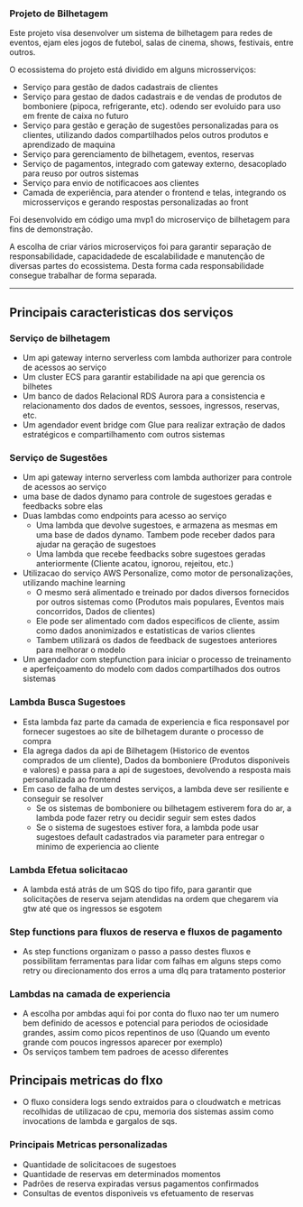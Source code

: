 ### Projeto de Bilhetagem
Este projeto visa desenvolver um sistema de bilhetagem para redes de eventos, ejam eles jogos de futebol, salas de cinema, shows, festivais, entre outros.

O ecossistema do projeto está dividido em alguns microsserviços:
- Serviço para gestão de dados cadastrais de clientes
- Serviço para gestao de dados cadastrais e de vendas de produtos de bomboniere (pipoca, refrigerante, etc). odendo ser evoluido para uso em frente de caixa no futuro
- Serviço para gestão e geração de sugestões personalizadas para os clientes, utilizando dados compartilhados pelos outros produtos e aprendizado de maquina
- Serviço para gerenciamento de bilhetagem, eventos, reservas
- Serviço de pagamentos, integrado com gateway externo, desacoplado para reuso por outros sistemas
- Serviço para envio de notificacoes aos clientes
- Camada de experiência, para atender o frontend e telas, integrando os microsserviços e gerando respostas personalizadas ao front

Foi desenvolvido em código uma mvp1 do microserviço de bilhetagem para fins de demonstração.

A escolha de criar vários microserviços foi para garantir separação de responsabilidade, capacidadede de escalabilidade e manutenção de diversas partes do ecossistema.
Desta forma cada responsabilidade consegue trabalhar de forma separada.

---
## Principais caracteristicas dos serviços

### Serviço de bilhetagem
- Um api gateway interno serverless com lambda authorizer para controle de acessos ao serviço
- Um cluster ECS para garantir estabilidade na api que gerencia os bilhetes
- Um banco de dados Relacional RDS Aurora para a consistencia e relacionamento dos dados de eventos, sessoes, ingressos, reservas, etc.
- Um agendador event bridge com Glue para realizar extração  de dados estratégicos e compartilhamento com outros sistemas


### Serviço de Sugestões
- Um api gateway interno serverless com lambda authorizer para controle de acessos ao serviço
- uma base de dados dynamo para controle de sugestoes geradas e feedbacks sobre elas
- Duas lambdas como endpoints para acesso ao serviço
    - Uma lambda que devolve sugestoes, e armazena as mesmas em uma base de dados dynamo. Tambem pode receber dados para ajudar na geração de sugestoes
    - Uma lambda que recebe feedbacks sobre sugestoes geradas anteriormente (Cliente acatou, ignorou, rejeitou, etc.)
- Utilizacao do serviço AWS Personalize, como motor de personalizações, utilizando machine learning
    - O mesmo será alimentado e treinado por dados diversos fornecidos por outros sistemas como (Produtos mais populares, Eventos mais concorridos, Dados de clientes)
    - Ele pode ser alimentado com dados especificos de cliente, assim como dados anonimizados e estatisticas de varios clientes
    - Tambem utilizará os dados de feedback de sugestoes anteriores para melhorar o modelo
- Um agendador com stepfunction para iniciar o processo de treinamento e aperfeiçoamento do modelo com dados compartilhados dos outros sistemas

### Lambda Busca Sugestoes
- Esta lambda faz parte da camada de experiencia e fica responsavel por fornecer sugestoes ao site de bilhetagem durante o processo de compra
- Ela agrega dados da api de Bilhetagem (Historico de eventos comprados de um cliente), Dados da bomboniere (Produtos disponiveis e valores) e passa para a api de sugestoes, devolvendo a resposta mais personalizada ao frontend
- Em caso de falha de um destes serviços, a lambda deve ser resiliente e conseguir se resolver
    - Se os sistemas de bomboniere ou bilhetagem estiverem fora do ar, a lambda pode fazer retry ou decidir seguir sem estes dados
    - Se o sistema de sugestoes estiver fora, a lambda pode usar sugestoes default cadastrados via parameter para entregar o minimo de experiencia ao cliente

### Lambda Efetua solicitacao
- A lambda está atrás de um SQS do tipo fifo, para garantir que solicitações de reserva sejam atendidas na ordem que chegarem via gtw até que os ingressos se esgotem

### Step functions para fluxos de reserva e fluxos de pagamento
- As step functions organizam o passo a passo destes fluxos e possibilitam ferramentas para lidar com falhas em alguns steps como retry ou direcionamento dos erros a uma dlq para tratamento posterior


### Lambdas na camada de experiencia
- A escolha por ambdas aqui foi por conta do fluxo nao ter um numero bem definido de acessos e potencial para periodos de ociosidade grandes, assim como picos repentinos de uso (Quando um evento grande com poucos ingressos aparecer por exemplo)
- Os serviços tambem tem padroes de acesso diferentes

## Principais metricas do flxo
- O fluxo considera logs sendo extraidos para o cloudwatch e metricas recolhidas de utilizacao de cpu, memoria dos sistemas assim como invocations de lambda e gargalos de sqs.

### Principais Metricas personalizadas
- Quantidade de solicitacoes de sugestoes
- Quantidade de reservas em determinados momentos
- Padrões de reserva expiradas versus pagamentos confirmados
- Consultas de eventos disponiveis vs efetuamento de reservas
